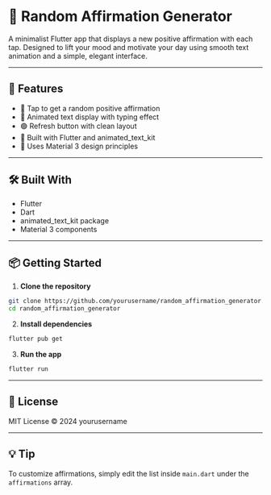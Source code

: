 # 🌟 Random Affirmation Generator

A minimalist Flutter app that displays a new positive affirmation with each tap. 
Designed to lift your mood and motivate your day using smooth text animation and a simple, elegant interface.

---

## 🚀 Features

- 🧠 Tap to get a random positive affirmation  
- 💬 Animated text display with typing effect  
- 🟢 Refresh button with clean layout  
- 📱 Built with Flutter and animated_text_kit  
- 🎨 Uses Material 3 design principles

---

## 🛠 Built With

- Flutter  
- Dart  
- animated_text_kit package  
- Material 3 components

---

## 📦 Getting Started

1. **Clone the repository**

```bash
git clone https://github.com/yourusername/random_affirmation_generator.git
cd random_affirmation_generator
```

2. **Install dependencies**

```bash
flutter pub get
```

3. **Run the app**

```bash
flutter run
```

---

## 📄 License

MIT License © 2024 yourusername

---

## 💡 Tip

To customize affirmations, simply edit the list inside `main.dart` under the `affirmations` array.

